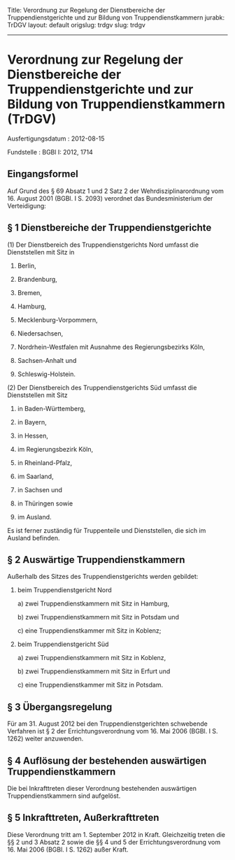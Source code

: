 Title: Verordnung zur Regelung der Dienstbereiche der Truppendienstgerichte und zur
  Bildung von Truppendienstkammern
jurabk: TrDGV
layout: default
origslug: trdgv
slug: trdgv

---

# Verordnung zur Regelung der Dienstbereiche der Truppendienstgerichte und zur Bildung von Truppendienstkammern (TrDGV)

Ausfertigungsdatum
:   2012-08-15

Fundstelle
:   BGBl I: 2012, 1714


## Eingangsformel

Auf Grund des § 69 Absatz 1 und 2 Satz 2 der Wehrdisziplinarordnung
vom 16. August 2001 (BGBl. I S. 2093) verordnet das Bundesministerium
der Verteidigung:


## § 1 Dienstbereiche der Truppendienstgerichte

(1) Der Dienstbereich des Truppendienstgerichts Nord umfasst die
Dienststellen mit Sitz in

1.  Berlin,


2.  Brandenburg,


3.  Bremen,


4.  Hamburg,


5.  Mecklenburg-Vorpommern,


6.  Niedersachsen,


7.  Nordrhein-Westfalen mit Ausnahme des Regierungsbezirks Köln,


8.  Sachsen-Anhalt und


9.  Schleswig-Holstein.




(2) Der Dienstbereich des Truppendienstgerichts Süd umfasst die
Dienststellen mit Sitz

1.  in Baden-Württemberg,


2.  in Bayern,


3.  in Hessen,


4.  im Regierungsbezirk Köln,


5.  in Rheinland-Pfalz,


6.  im Saarland,


7.  in Sachsen und


8.  in Thüringen sowie


9.  im Ausland.



Es ist ferner zuständig für Truppenteile und Dienststellen, die sich
im Ausland befinden.


## § 2 Auswärtige Truppendienstkammern

Außerhalb des Sitzes des Truppendienstgerichts werden gebildet:

1.  beim Truppendienstgericht Nord

    a)  zwei Truppendienstkammern mit Sitz in Hamburg,


    b)  zwei Truppendienstkammern mit Sitz in Potsdam und


    c)  eine Truppendienstkammer mit Sitz in Koblenz;





2.  beim Truppendienstgericht Süd

    a)  zwei Truppendienstkammern mit Sitz in Koblenz,


    b)  zwei Truppendienstkammern mit Sitz in Erfurt und


    c)  eine Truppendienstkammer mit Sitz in Potsdam.








## § 3 Übergangsregelung

Für am 31. August 2012 bei den Truppendienstgerichten schwebende
Verfahren ist § 2 der Errichtungsverordnung vom 16. Mai 2006 (BGBl. I
S. 1262) weiter anzuwenden.


## § 4 Auflösung der bestehenden auswärtigen Truppendienstkammern

Die bei Inkrafttreten dieser Verordnung bestehenden auswärtigen
Truppendienstkammern sind aufgelöst.


## § 5 Inkrafttreten, Außerkrafttreten

Diese Verordnung tritt am 1. September 2012 in Kraft. Gleichzeitig
treten die §§ 2 und 3 Absatz 2 sowie die §§ 4 und 5 der
Errichtungsverordnung vom 16. Mai 2006 (BGBl. I S. 1262) außer Kraft.

